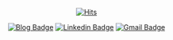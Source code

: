 <div align=center>

[![Hits](https://hits.seeyoufarm.com/api/count/incr/badge.svg?url=https%3A%2F%2Fgithub.com%2FHwanSu-K&count_bg=%23FF6565&title_bg=%23555555&icon=&icon_color=%23E7E7E7&title=hits&edge_flat=false)](https://hits.seeyoufarm.com)

</div>

<div align=center>

[![Blog Badge](https://img.shields.io/badge/Blog-FF6565?style=flat-square&logo=Blogger&logoColor=white&link=https://blog.kumas.dev/)](https://blog.kumas.dev/) 
[![Linkedin Badge](https://img.shields.io/badge/-LinkedIn-blue?style=flat-square&logo=Linkedin&logoColor=white&link=https://www.linkedin.com/in/HwanSu-K/)](https://www.linkedin.com/in/HwanSu-K) 
[![Gmail Badge](https://img.shields.io/badge/-Mail-d14836?style=flat-square&logo=Mail.Ru&logoColor=white&link=mailto:dev@kumas.dev)](mailto:dev@kumas.dev)
</div>

